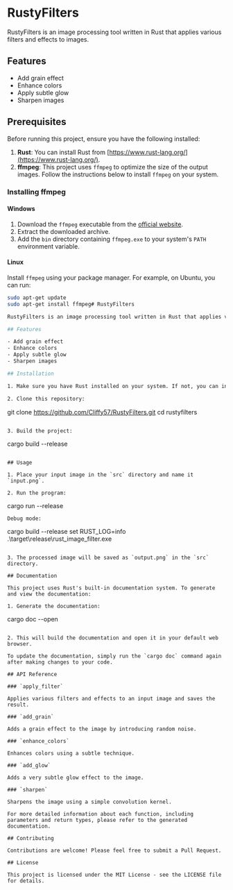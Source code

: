 # RustyFilters

RustyFilters is an image processing tool written in Rust that applies various filters and effects to images.

## Features

- Add grain effect
- Enhance colors
- Apply subtle glow
- Sharpen images

## Prerequisites

Before running this project, ensure you have the following installed:

1. **Rust**: You can install Rust from [https://www.rust-lang.org/](https://www.rust-lang.org/).
2. **ffmpeg**: This project uses `ffmpeg` to optimize the size of the output images. Follow the instructions below to install `ffmpeg` on your system.

### Installing ffmpeg

#### Windows

1. Download the `ffmpeg` executable from the [official website](https://ffmpeg.org/download.html).
2. Extract the downloaded archive.
3. Add the `bin` directory containing `ffmpeg.exe` to your system's `PATH` environment variable.

#### Linux

Install `ffmpeg` using your package manager. For example, on Ubuntu, you can run:

```sh
sudo apt-get update
sudo apt-get install ffmpeg# RustyFilters

RustyFilters is an image processing tool written in Rust that applies various filters and effects to images.

## Features

- Add grain effect
- Enhance colors
- Apply subtle glow
- Sharpen images

## Installation

1. Make sure you have Rust installed on your system. If not, you can install it from [https://www.rust-lang.org/](https://www.rust-lang.org/).

2. Clone this repository:
   ```
   git clone https://github.com/Cliffy57/RustyFilters.git
   cd rustyfilters
   ```

3. Build the project:
   ```
   cargo build --release
   ```

## Usage

1. Place your input image in the `src` directory and name it `input.png`.

2. Run the program:
   ```
   cargo run --release
   ```
   Debug mode:
   ```
   cargo build --release
   set RUST_LOG=info  
   .\target\release\rust_image_filter.exe
   ```

3. The processed image will be saved as `output.png` in the `src` directory.

## Documentation

This project uses Rust's built-in documentation system. To generate and view the documentation:

1. Generate the documentation:
   ```
   cargo doc --open
   ```

2. This will build the documentation and open it in your default web browser.

To update the documentation, simply run the `cargo doc` command again after making changes to your code.

## API Reference

### `apply_filter`

Applies various filters and effects to an input image and saves the result.

### `add_grain`

Adds a grain effect to the image by introducing random noise.

### `enhance_colors`

Enhances colors using a subtle technique.

### `add_glow`

Adds a very subtle glow effect to the image.

### `sharpen`

Sharpens the image using a simple convolution kernel.

For more detailed information about each function, including parameters and return types, please refer to the generated documentation.

## Contributing

Contributions are welcome! Please feel free to submit a Pull Request.

## License

This project is licensed under the MIT License - see the LICENSE file for details.
